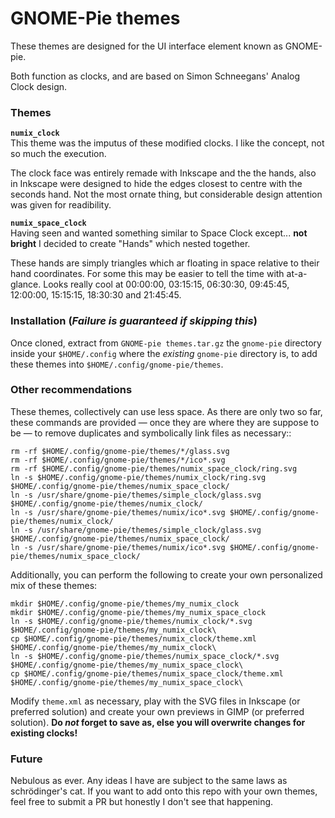 # GNOME-Pie themes

These themes are designed for the UI interface element known as GNOME-pie.

Both function as clocks, and are based on Simon Schneegans' Analog Clock design.

### Themes
**`numix_clock`**  
This theme was the imputus of these modified clocks. I like the concept, not so much the execution.

The clock face was entirely remade with Inkscape and the the hands, also in Inkscape were designed to hide the edges closest to centre with the seconds hand. Not the most ornate thing, but considerable design attention was given for readibility.

**`numix_space_clock`**  
Having seen and wanted something similar to Space Clock except... **not bright** I decided to create "Hands" which nested together.

These hands are simply triangles which ar floating in space relative to their hand coordinates. For some this may be easier to tell the time with at-a-glance. Looks really cool at 00:00:00, 03:15:15, 06:30:30, 09:45:45, 12:00:00, 15:15:15, 18:30:30 and 21:45:45.

### Installation (_Failure is guaranteed if skipping this_)
Once cloned, extract from `GNOME-pie themes.tar.gz` the `gnome-pie` directory inside your `$HOME/.config` where the _existing_ `gnome-pie` directory is, to add these themes into `$HOME/.config/gnome-pie/themes`.

### Other recommendations
These themes, collectively can use less space. As there are only two so far, these commands are provided — once they are where they are suppose to be — to remove duplicates and symbolically link files as necessary::
```
rm -rf $HOME/.config/gnome-pie/themes/*/glass.svg
rm -rf $HOME/.config/gnome-pie/themes/*/ico*.svg
rm -rf $HOME/.config/gnome-pie/themes/numix_space_clock/ring.svg
ln -s $HOME/.config/gnome-pie/themes/numix_clock/ring.svg $HOME/.config/gnome-pie/themes/numix_space_clock/
ln -s /usr/share/gnome-pie/themes/simple_clock/glass.svg $HOME/.config/gnome-pie/themes/numix_clock/
ln -s /usr/share/gnome-pie/themes/numix/ico*.svg $HOME/.config/gnome-pie/themes/numix_clock/
ln -s /usr/share/gnome-pie/themes/simple_clock/glass.svg $HOME/.config/gnome-pie/themes/numix_space_clock/
ln -s /usr/share/gnome-pie/themes/numix/ico*.svg $HOME/.config/gnome-pie/themes/numix_space_clock/
```

Additionally, you can perform the following to create your own personalized mix of these themes:
```
mkdir $HOME/.config/gnome-pie/themes/my_numix_clock
mkdir $HOME/.config/gnome-pie/themes/my_numix_space_clock
ln -s $HOME/.config/gnome-pie/themes/numix_clock/*.svg $HOME/.config/gnome-pie/themes/my_numix_clock\
cp $HOME/.config/gnome-pie/themes/numix_clock/theme.xml $HOME/.config/gnome-pie/themes/my_numix_clock\
ln -s $HOME/.config/gnome-pie/themes/numix_space_clock/*.svg $HOME/.config/gnome-pie/themes/my_numix_space_clock\
cp $HOME/.config/gnome-pie/themes/numix_space_clock/theme.xml $HOME/.config/gnome-pie/themes/my_numix_space_clock\
```

Modify `theme.xml` as necessary, play with the SVG files in Inkscape (or preferred solution) and create your own previews in GIMP (or preferred solution). **Do _not_ forget to save as, else you will overwrite changes for existing clocks!**

### Future
Nebulous as ever. Any ideas I have are subject to the same laws as schrödinger's cat. If you want to add onto this repo with your own themes, feel free to submit a PR but honestly I don't see that happening.
